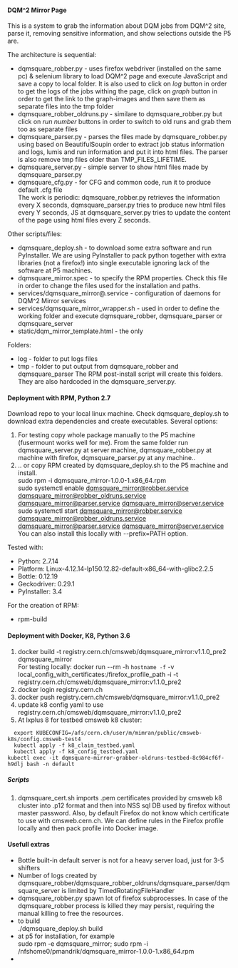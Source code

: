 
#### DQM^2 Mirror Page
This is a system to grab the information about DQM jobs from DQM^2 site, 
parse it, removing sensitive information, and show selections outside the P5 are.

The architecture is sequential:
* dqmsquare_robber.py - uses firefox webdriver (installed on the same pc) & selenium library to load DQM^2 page and execute JavaScript and save a copy to local folder. It is also used to click on *log* button in order to get the logs of the jobs withing the page, click on *graph* button in order to get the link to the graph-images and then save them as separate files into the tmp folder  
* dqmsquare_robber_oldruns.py - similare to dqmsquare_robber.py but click on *run number* buttons in order to switch to old runs and grab them too as separate files  
* dqmsquare_parser.py - parses the files made by dqmsquare_robber.py using based on BeautifulSoupin order to extract job status information and logs, lumis and run information and put it into html files. The parser is also remove tmp files older than TMP_FILES_LIFETIME.  
* dqmsquare_server.py - simple server to show html files made by dqmsquare_parser.py  
* dqmsquare_cfg.py - for CFG and common code, run it to produce default .cfg file  
The work is periodic: dqmsquare_robber.py retrieves the information every X seconds, 
dqmsquare_parser.py tries to produce new html files every Y seconds,
JS at dqmsquare_server.py tries to update the content of the page using html files every Z seconds.

Other scripts/files:
* dqmsquare_deploy.sh - to download some extra software and run PyInstaller. We are using PyInstaller to pack python together with extra libraries (not a firefox!) into single executable ignoring lack of the software at P5 machines.
* dqmsquare_mirror.spec - to specify the RPM properties. Check this file in order to change the files used for the installation and paths. 
* services/dqmsquare_mirror@.service - configuration of daemons for DQM^2 Mirror services
* services/dqmsquare_mirror_wrapper.sh - used in order to define the working folder and execute dqmsquare_robber, dqmsquare_parser or dqmsquare_server
* static/dqm_mirror_template.html - the only 

Folders:
* log - folder to put logs files
* tmp - folder to put output from dqmsquare_robber and dqmsquare_parser
The RPM post-install script will create this folders. They are also hardcoded in the dqmsquare_server.py.

#### Deployment with RPM, Python 2.7
Download repo to your local linux machine. 
Check dqmsquare_deploy.sh to download extra dependencies and create executables.
Several options:

1. For testing copy whole package manually to the P5 machine (fusermount works well for me).
   From the same folder run dqmsquare_server.py at server machine, dqmsquare_robber.py at machine with firefox, dqmsquare_parser.py at any machine..
2. .. or copy RPM created by dqmsquare_deploy.sh to the P5 machine and install.  
   sudo rpm -i dqmsquare_mirror-1.0.0-1.x86_64.rpm  
   sudo systemctl enable dqmsquare_mirror@robber.service dqmsquare_mirror@robber_oldruns.service dqmsquare_mirror@parser.service dqmsquare_mirror@server.service  
   sudo systemctl start dqmsquare_mirror@robber.service dqmsquare_mirror@robber_oldruns.service dqmsquare_mirror@parser.service dqmsquare_mirror@server.service  
   You can also install this locally with --prefix=PATH option.  

Tested with:  
* Python: 2.7.14  
* Platform: Linux-4.12.14-lp150.12.82-default-x86_64-with-glibc2.2.5  
* Bottle: 0.12.19  
* Geckodriver: 0.29.1  
* PyInstaller: 3.4  

For the creation of RPM:
* rpm-build  

#### Deployment with Docker, K8, Python 3.6
1. docker build -t registry.cern.ch/cmsweb/dqmsquare_mirror:v1.1.0_pre2 dqmsquare_mirror  
   For testing locally:
   docker run --rm -h `hostname -f` -v local_config_with_certificates:/firefox_profile_path -i -t registry.cern.ch/cmsweb/dqmsquare_mirror:v1.1.0_pre2  
2. docker login registry.cern.ch   
3. docker push registry.cern.ch/cmsweb/dqmsquare_mirror:v1.1.0_pre2  
4. update k8 config yaml to use registry.cern.ch/cmsweb/dqmsquare_mirror:v1.1.0_pre2
5. At lxplus 8 for testbed cmsweb k8 cluster:
```
  export KUBECONFIG=/afs/cern.ch/user/m/mimran/public/cmsweb-k8s/config.cmsweb-test4
  kubectl apply -f k8_claim_testbed.yaml
  kubectl apply -f k8_config_testbed.yaml
kubectl exec -it dqmsquare-mirror-grabber-oldruns-testbed-8c984cf6f-h9dlj bash -n default
```
##### Scripts
1. dqmsquare_cert.sh imports .pem certificates provided by cmsweb k8 cluster into .p12 format and then into NSS sql DB used by firefox without master password.
Also, by default Firefox do not know which certificate to use with cmsweb.cern.ch. We can define rules in the Firefox profile locally and then pack profile into Docker image.


#### Usefull extras
* Bottle built-in default server is not for a heavy server load, just for 3-5 shifters
* Number of logs created by dqmsquare_robber/dqmsquare_robber_oldruns/dqmsquare_parser/dqmsquare_server is limited by TimedRotatingFileHandler
* dqmsquare_robber.py spawn lot of firefox subprocesses. In case of the dqmsquare_robber process is killed they may persist, requiring the manual killing to free the resources.
*  to build  
 ./dqmsquare_deploy.sh build
* at p5 for installation, for example  
  sudo rpm -e dqmsquare_mirror; sudo rpm -i /nfshome0/pmandrik/dqmsquare_mirror-1.0.0-1.x86_64.rpm
* 




